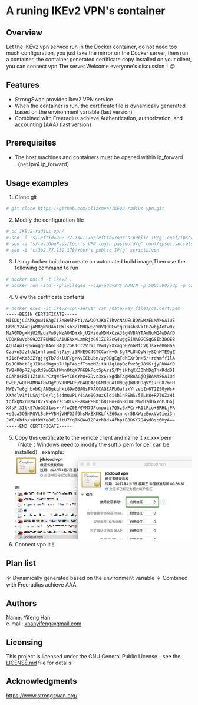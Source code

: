 # A runing IKEv2 VPN's container
## Overview ##
Let the IKEv2 vpn service run in the Docker container, do not need too much configuration, you just take the mirror on the Docker server, then run a container, the container generated certificate copy installed on your client, you can connect vpn The server.Welcome everyone's discussion！:blush:


## Features
* StrongSwan provides ikev2 VPN service
* When the container is run, the certificate file is dynamically generated based on the environment variable (last version)
* Combined with Freeradius achieve Authentication, authorization, and accounting (AAA) (last version)

## Prerequisites
* The host machines and containers must be opened within ip_forward （net.ipv4.ip_forward）

## Usage examples
1. Clone git
```Bash
# git clone https://github.com/aliasmee/IKEv2-radius-vpn.git
```

2. Modify the configuration file
```Bash
# cd IKEv2-radius-vpn/
# sed -i 's/leftid=202.77.130.178/leftid=Your‘s public IP/g' conf/ipsec.conf
# sed -i "s/testOnePass/Your's VPN login password/g" conf/ipsec.secrets ［options］
# sed -i "s/202.77.130.178/Your's public IP/g" scripts/vpn
```

3. Using docker build can create an automated build image,Then use the following command to run
```Bash
# docker build -t ikev2 .
# docker run -itd --privileged --cap-add=SYS_ADMIN -p 500:500/udp -p 4500:4500/udp  --user=root --name ikev2-vpn-server ikev2
```

4. View the certificate contents
```Bash
# docker exec -it ikev2-vpn-server cat /data/key_files/ca.cert.pem
-----BEGIN CERTIFICATE-----
MIIDKjCCAhKgAwIBAgIIZeB95hPt1/AwDQYJKoZIhvcNAQELBQAwMzELMAkGA1UE
BhMCY24xDjAMBgNVBAoTBWlsb3ZlMRQwEgYDVQQDEwtqZGNsb3VkIHZwbjAeFw0x
NzA0MDgxNjU2MzdaFw0yNzA0MDYxNjU2MzdaMDMxCzAJBgNVBAYTAmNuMQ4wDAYD
VQQKEwVpbG92ZTEUMBIGA1UEAxMLamRjbG91ZCB2cG4wggEiMA0GCSqGSIb3DQEB
AQUAA4IBDwAwggEKAoIBAQCZoK1Cr2VJWJTVwDykXxaqpG2nGMfCVQJsx+eB68aa
Cza+n5JzlcW1oh7lmnIhj7iyji3RkE9C4GTCCw/k+0rSgTPLU4OyWfySQhHTE9gZ
tJ1dP4KY32ZYgjrgTb7d+lUF/gnKvIEbUbn/zyDDgEqTdhEXrBn+5/+rqWmff1lA
BsJCRbctFgJIDsa5Wgon7HJpF4scfTsmbMZitOHIqi8pOqfvz3gJ89K+jyFDW4YD
TWB+R0pRZ/qxRd9w6EAfWnnOtqX7P6BkPqtSpArs5/PjiHfqXKJ0hhDgTn+RddDI
cQAh8sRi11ZiUULrCzqWr5+YC6sYhO+ZDvc3x6/xgdbTAgMBAAGjQjBAMA8GA1Ud
EwEB/wQFMAMBAf8wDgYDVR0PAQH/BAQDAgEGMB0GA1UdDgQWBBROqVY17FC87m+H
NWZsTu6gnbvbKjANBgkqhkiG9w0BAQsFAAOCAQEAPbOatzkYfzebIn6T2ZS0yWs+
XXAdlv1hILSAj4De/lj54dmuwPL/4iAe0GzuzKlqi4h1nFSWS/5TLK8+R7lQZzHi
tgfkQN2rN2WTR2xV5p6rzC5DLvHFaKwPFBDjb8zBn+dSB6UWIMm/U2dOxYoPJGbj
X4sPf3ItkS7dnGD31ws+r/fwZ0E/GVM7JPcmpuLi7Q5z6xPCr+R1tPio+8RHLjPR
+sGca5O5NRQVL8aH+VBHjVHFQJf9hsMxEXKKLfkZ60xnnor5BXWqzEoxVv9iei3h
JWT/0bfN/sOtDWXe8d1SitU7YqTKCWwI2PAxhBdx4fhptE8DKY7O4yd8sc6HyA==
-----END CERTIFICATE-----
```

5. Copy this certificate to the remote client and name it xx.xxx.pem（Note：Windows need to modify the suffix pem for cer can be installed）
example:<br>
![](https://github.com/aliasmee/IKEv2-radius-vpn/raw/master/Mac_install_cert.png)
6. Connect vpn it！

## Plan list
＊ Dynamically generated based on the environment variable
＊ Combined with Freeradius achieve AAA


## Authors
Name:	Yifeng Han<br>
e-mail:	 xhanyifeng@gmail.com

## Licensing
This project is licensed under the GNU General Public License - see the [LICENSE.md](https://github.com/aliasmee/IKEv2-radius-vpn/blob/master/LICENSE) file for details

## Acknowledgments
https://www.strongswan.org/


